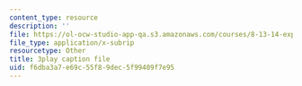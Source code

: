 ```yaml
---
content_type: resource
description: ''
file: https://ol-ocw-studio-app-qa.s3.amazonaws.com/courses/8-13-14-experimental-physics-i-ii-junior-lab-fall-2016-spring-2017/f6dba3a7e69c55f89dec5f99409f7e95_ECmy2HP1gwA.vtt
file_type: application/x-subrip
resourcetype: Other
title: 3play caption file
uid: f6dba3a7-e69c-55f8-9dec-5f99409f7e95
---
```

